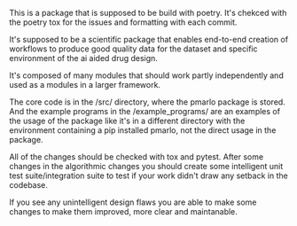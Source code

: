 This is a package that is supposed to be build with poetry. It's chekced with the poetry tox for the issues and formatting with each commit.

It's supposed to be a scientific package that enables end-to-end creation of workflows to produce good quality data for the dataset and specific environment of the ai aided drug design.

It's composed of many modules that should work partly independently and used as a modules in a larger framework.

The core code is in the /src/ directory, where the pmarlo package is stored. And the example programs in the /example_programs/ are an examples of the usage of the package like it's in a different directory with the environment containing a pip installed pmarlo, not the direct usage in the package.

All of the changes should be checked with tox and pytest. After some changes in the algorithmic changes you should create some intelligent unit test suite/integration suite to test if your work didn't draw any setback in the codebase.

If you see any unintelligent design flaws you are able to make some changes to make them improved, more clear and maintanable.
